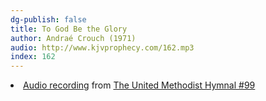 ```yaml
---
dg-publish: false
title: To God Be the Glory
author: Andraé Crouch (1971)
audio: http://www.kjvprophecy.com/162.mp3
index: 162
---
```


<li><a href=""https://hymnary.org/media/fetch/198932/hymnary/media/UMH/0099_MyTribute_sample.mp3"" class=""sm2_button""></a> <a href=""/media/fetch/198932"">Audio recording</a> from <a href=""/hymn/UMH/99"">The United Methodist Hymnal #99</a></li>